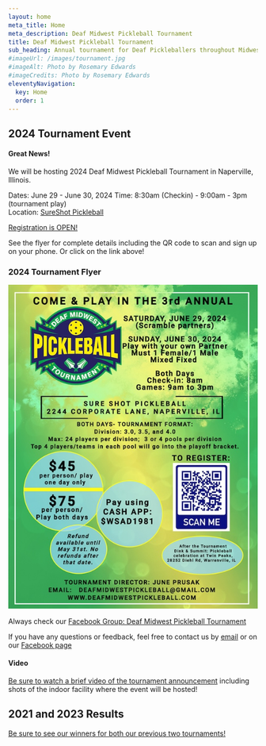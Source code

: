 ```yaml
---
layout: home
meta_title: Home
meta_description: Deaf Midwest Pickleball Tournament
title: Deaf Midwest Pickleball Tournament
sub_heading: Annual tournament for Deaf Pickleballers throughout Midwest
#imageUrl: /images/tournament.jpg
#imageAlt: Photo by Rosemary Edwards
#imageCredits: Photo by Rosemary Edwards
eleventyNavigation:
  key: Home
  order: 1
---
```


## 2024 Tournament Event

#### Great News! ####

We will be hosting 2024 Deaf Midwest Pickleball Tournament in Naperville, Illinois.

Dates: June 29 - June 30, 2024
Time: 8:30am (Checkin) - 9:00am - 3pm (tournament play)<br />
Location: <a href="https://sureshotpickleball.com/" target="_new">SureShot Pickleball</a>

<a href="https://docs.google.com/forms/d/e/1FAIpQLSe7NExJusTypa3KOi2pSFDRjE-VjSsC43Xmb5BX99i_34K4kQ/viewform">Registration is OPEN!</a>

<p>See the flyer for complete details including the QR code to scan and sign up on your phone. Or click on the link above!</a>

### 2024 Tournament Flyer ###

<img class="page_img" src="/images/dmpbt-2024-banner.jpg" alt="Flyer with Deaf Midwest Pickleball Tourmanet logo. Text include all the info about tournament including location, date, time, and types of events (rotating and fixed mixed partners)">

Always check our <a href="https://www.facebook.com/DeafMidwestPickleball" target="_new">Facebook Group: Deaf Midwest Pickleball Tournament</a>

If you have any questions or feedback, feel free to contact us by <a href="mailto:deafmidwestpickleball@gmail">email</a> or on our <a href="https://www.facebook.com/DeafMidwestPickleball" target="_new">Facebook page</a>

#### Video ####
<a href="https://youtu.be/tw29izDJPOc" target="_new">Be sure to watch a brief video of the tournament announcement</a> including shots of the indoor facility where the event will be hosted!

## 2021 and 2023 Results

<a href="/tournament">Be sure to see our winners for both our previous two tournaments!</a>
